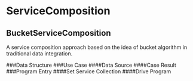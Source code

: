 # ServiceComposition
## BucketServiceComposition
A service composition approach based on the idea of bucket algorithm in traditional data integration.<br>

###Data Structure
###Use Case
####Data Source
####Case Result
###Program Entry
####Set Service Collection
####Drive Program
